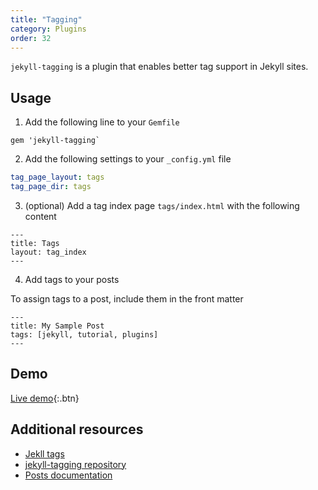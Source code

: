 ```yaml
---
title: "Tagging"
category: Plugins
order: 32
---
```


`jekyll-tagging` is a plugin that enables better tag support in Jekyll sites.

## Usage

1. Add the following line to your `Gemfile`

```
gem 'jekyll-tagging`
```

2. Add the following settings to your `_config.yml` file

```yaml
tag_page_layout: tags
tag_page_dir: tags
```

3. (optional) Add a tag index page `tags/index.html` with the following content

```text
---
title: Tags
layout: tag_index
---
```

4. Add tags to your posts

To assign tags to a post, include them in the front matter

```text
---
title: My Sample Post
tags: [jekyll, tutorial, plugins]
---
```

## Demo

[Live demo](../../tags/index.html){:.btn}

## Additional resources

- [Jekll tags](https://jekyllrb.com/docs/posts/#tags)
- [jekyll-tagging repository](https://github.com/pattex/jekyll-tagging)
- [Posts documentation](../posts.md#tags)
